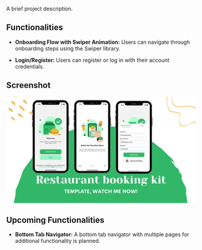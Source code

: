 A brief project description.

## Functionalities

- **Onboarding Flow with Swiper Animation:** Users can navigate through onboarding steps using the Swiper library.

- **Login/Register:** Users can register or log in with their account credentials.

## Screenshot
![Screenshot](/src/assets/images/readmescreenshot.png)

## Upcoming Functionalities

- **Bottom Tab Navigator:** A bottom tab navigator with multiple pages for additional functionality is planned.
